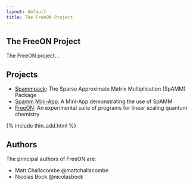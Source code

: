 ```yaml
---
layout: default
title: The FreeON Project
---
```


The FreeON Project
------------------

The FreeON project...

Projects
---------

* [Spammpack](http://freeon.github.io/spammpack): The Sparse Approximate
  Matrix Multiplication (SpAMM) Package
* [Spamm Mini-App](http://freeon.github.io/spamm-miniapp): A Mini-App
  demonstrating the use of SpAMM
* [FreeON](http://freeon.github.io/freeon): An experimental
  suite of programs for linear scaling quantum chemistry

{% include thin_add.html %}

Authors
-------

The principal authors of FreeON are:

  - Matt Challacombe @mattchallacombe
  - Nicolas Bock @nicolasbock
